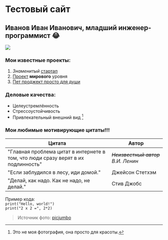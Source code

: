 # Тестовый сайт

## Иванов Иван Иванович, младший инженер-программист :joy:

![](https://i0.wp.com/picjumbo.com/wp-content/uploads/smiling-senior-business-man-portrait-free-photo.jpg?w=800&quality=70)

### Мои известные проекты:
1. *Знаменитый* [стартап](https://github.com/degorov2024/GitHomework-2-task1)
2. [Проект](https://github.com/degorov2024/GitHomework-2-task2) **мирового** уровня
3. [Пет проджект просто для души](https://github.com/degorov2024/GitHomework-2-task3)

### Деловые качества:
- Целеустремлённость
- Стрессоустойчивость
- Привлекательный внешний вид [^1]

### Мои любимые мотивирующие цитаты!!!
|Цитата|Автор|
|---|---|
|"Главная проблема цитат в интернете в том, что люди сразу верят в их подлинность"| ~~*Неизвестный автор*~~ *В.И. Ленин*|
|"Если заблудился в лесу, иди домой."|Джейсон Стетхэм|
|"Делай, как надо. Как не надо, не делай."|Стив Джобс|

Пример кода:  
`print("Hello, world!")`  
`print("2 x 2 =", 2*2)`

[^1]: Это не моя фотография, она просто для красоты.

>Источник фото: [picjumbo](https://picjumbo.com/smiling-senior-business-man-portrait/)